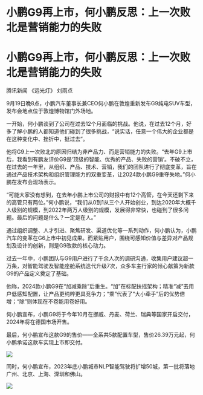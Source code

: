 # 小鹏G9再上市，何小鹏反思：上一次败北是营销能力的失败

# 小鹏G9再上市，何小鹏反思：上一次败北是营销能力的失败

腾讯新闻 《远光灯》 刘雨点

9月19日晚8点，小鹏汽车董事长兼CEO何小鹏在敦煌重新发布G9纯电SUV车型，发布会地点位于敦煌博物馆门外场地。

一开始，何小鹏谈到了公司在过去12个月面临的挑战。他说，在过去12个月，好多了解小鹏的人都知道他们碰到了很多挑战，“说实话，任意一个伟大的企业都是在这种变化中、挫折中，挺过去”。

他将G9上一次败北的原因归结为非产品力、而是营销能力的失败。“去年G9上市后，我看到有鹏友评价G9是‘顶级的智能、优秀的产品、失败的营销’。不破不立，在过去的一年里，从组织、产品、技术、营销，我们的团队进行了彻底变革，旨在通过产品技术架构和组织管理能力的双重变革，让2024款小鹏G9重夺失地。”何小鹏在发布会现场表示。

“可能大家没有想到，在去年小鹏上市公司的财报中有12个高管，在今天还剩下来的高管只有两位。”何小鹏说，“我们从0到1从三个人开始创业，到达2020年大概千人级别的规模，到2022年两万人级别的规模，发展得非常快，也碰到了很多问题。最后的问题是什么？一定是在人。”

通过组织调整、人才引进、聚焦研发、渠道优化等一系列动作，何小鹏认为，小鹏汽车的变革在G6上市中初见成果。而紧贴用户，围绕可感知价值与差异对产品规划及设计的创新，则是G9改款的核心动力。

过去一年中，小鹏团队与G9用户进行了千余人次的调研沟通，收集用户建议超一万条，对智能驾驶及智能座舱系统迭代升级7次，众多车主行家的倾心献策为新款G9的产品定义奠定了基础。

他称，2024款小鹏G9在“加减乘除”后重生。“加”在标配扶摇架构；精准“减”去用户低感知配置，让产品更纯粹更具竞争力；“乘”代表了“大小牵手”后的优势倍增；“除”则体现在不卷能用卷好用。

何小鹏宣布，小鹏G9将于今年10月在挪威、丹麦、荷兰、瑞典等国家开启交付，2024年将在德国市场开售。

最后，何小鹏宣布这款G9的售价——全系共5款配置车型，售价26.39万元起，何小鹏承诺这款车实现上市即交付。

![](https://inews.gtimg.com/om_bt/OVdUu1Wn7-YG3GerL2QB9KMVM57NgN3kvPetFe0IPN1DAAA/1000)

同时，何小鹏宣布，2023年底小鹏城市NLP智能驾驶将扩增50城，第一批将落地广州、北京、上海、深圳和佛山。

![](https://inews.gtimg.com/om_bt/OcM6bWhW1HVr4QP3N5ltPhQnlytYgF8aWTfPyQ0ip5EEcAA/1000)

